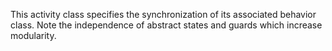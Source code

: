 This activity class specifies the synchronization of its associated behavior class.
Note the independence of abstract states and guards which increase modularity.